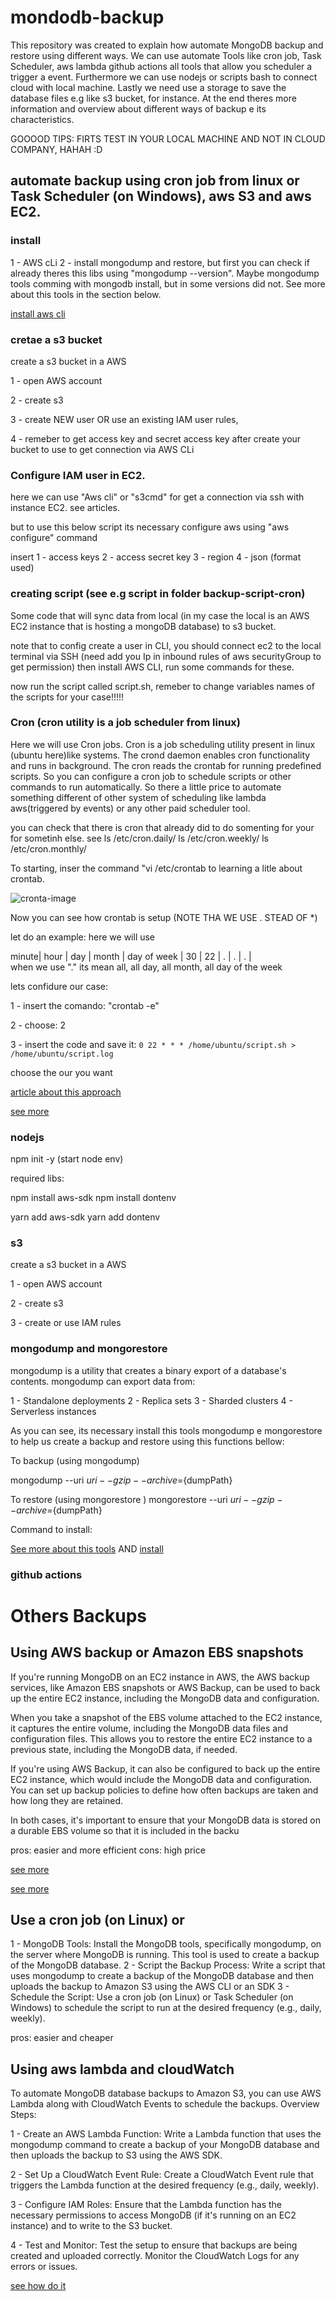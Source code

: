 # mondodb-backup

This repository was created to explain how automate MongoDB backup and restore using different ways. We can use automate Tools like cron job, Task Scheduler, aws lambda github actions all tools that allow you scheduler a trigger a event. Furthermore we can use nodejs or scripts bash to connect cloud with local machine. Lastly we need use a storage to save the database files e.g like s3 bucket, for instance. At the end theres more information and overview about different ways of backup e its characteristics.

GOOOOD TIPS: FIRTS TEST IN YOUR LOCAL MACHINE AND NOT IN CLOUD COMPANY, HAHAH :D

## automate backup using cron job from linux or Task Scheduler (on Windows), aws S3 and aws EC2.

### install

1 - AWS cLi
2 - install mongodump and restore, but first you can check if already theres this libs using "mongodump --version". Maybe mongodump tools comming with mongodb install, but in some versions did not. See more about this tools in the section below.

[install aws cli](https://docs.aws.amazon.com/cli/latest/userguide/getting-started-install.html)

### cretae a s3 bucket

create a s3 bucket in a AWS

1 - open AWS account

2 - create s3

3 - create NEW user OR use an existing IAM user rules,

4 - remeber to get access key and secret access key after create your bucket to use to get connection via AWS CLi

### Configure IAM user in EC2.

here we can use "Aws cli" or "s3cmd" for get a connection via ssh
with instance EC2. see articles.

but to use this below script its necessary configure aws using "aws configure" command

insert
1 - access keys
2 - access secret key
3 - region
4 - json (format used)

### creating script (see e.g script in folder backup-script-cron)

Some code that will sync data from local (in my case the local is an AWS EC2 instance that is hosting a mongoDB database) to s3 bucket.

note that to config create a user in CLI, you should connect ec2 to the local terminal via SSH (need add you Ip in inbound rules of aws securityGroup to get permission) then install AWS CLI, run some commands for these.

now run the script called script.sh, remeber to change variables names of the scripts for your case!!!!!

### Cron (cron utility is a job scheduler from linux)

Here we will use Cron jobs. Cron is a job scheduling utility present in linux (ubuntu here)like systems. The crond daemon enables cron functionality and runs in background. The cron reads the crontab for running predefined scripts. So you can configure a cron job to schedule scripts or other commands to run automatically. So there a little price to automate something different of other system of scheduling like lambda aws(triggered by events) or any other paid scheduler tool.

you can check that there is cron that already did to do somenting for your for sometinh else. see
ls /etc/cron.daily/
ls /etc/cron.weekly/
ls /etc/cron.monthly/

To starting, inser the command "vi /etc/crontab to learning a litle about crontab.

<img src="https://irias.com.br/blog/wp-content/uploads/2021/01/crontab.png" alt="cronta-image"/>

Now you can see how crontab is setup (NOTE THA WE USE . STEAD OF \*)

let do an example: here we will use

minute| hour | day | month | day of week |
30 | 22 | . | . | . |  
when we use "." its mean all, all day, all month, all day of the week

lets confidure our case:

1 - insert the comando: "crontab -e"

2 - choose: 2

3 - insert the code and save it: `0 22 * * * /home/ubuntu/script.sh > /home/ubuntu/script.log`

choose the our you want

[article about this approach](https://www.codeproject.com/Tips/547759/Automating-backup-for-MongoDB-using-CRON-and-S3CMD)

[see more](https://www.linkedin.com/pulse/automate-backup-mongodb-amazon-s3-using-cron-tool-aws-shukla/)

### nodejs

npm init -y (start node env)

required libs:

npm install aws-sdk
npm install dontenv

yarn add aws-sdk
yarn add dontenv

### s3

create a s3 bucket in a AWS

1 - open AWS account

2 - create s3

3 - create or use IAM rules

### mongodump and mongorestore

mongodump is a utility that creates a binary export of a database's contents. mongodump can export data from:

1 - Standalone deployments
2 - Replica sets
3 - Sharded clusters
4 - Serverless instances

As you can see, its necessary install this tools mongodump e mongorestore to help us create a backup and restore using this functions bellow:

To backup (using mongodump)

mongodump --uri ${uri} --gzip --archive=${dumpPath}

To restore (using mongorestore )
mongorestore --uri ${uri} --gzip --archive=${dumpPath}

Command to install:

[See more about this tools](https://www.mongodb.com/docs/database-tools/mongodump/) AND
[install](https://www.mongodb.com/docs/database-tools/installation/installation-linux/)

### github actions

# Others Backups

## Using AWS backup or Amazon EBS snapshots

If you're running MongoDB on an EC2 instance in AWS, the AWS backup services, like Amazon EBS snapshots or AWS Backup, can be used to back up the entire EC2 instance, including the MongoDB data and configuration.

When you take a snapshot of the EBS volume attached to the EC2 instance, it captures the entire volume, including the MongoDB data files and configuration files. This allows you to restore the entire EC2 instance to a previous state, including the MongoDB data, if needed.

If you're using AWS Backup, it can also be configured to back up the entire EC2 instance, which would include the MongoDB data and configuration. You can set up backup policies to define how often backups are taken and how long they are retained.

In both cases, it's important to ensure that your MongoDB data is stored on a durable EBS volume so that it is included in the backu

pros: easier and more efficient
cons: high price

[see more](https://www.youtube.com/watch?v=37X_LjD54k4&t=11s)

[see more](https://www.youtube.com/watch?v=a0w-fc4WoTY&list=PLQHh55hXC4yr8HiX_8LHiu0UyPbLkg3Tv&index=1)

## Use a cron job (on Linux) or

1 - MongoDB Tools: Install the MongoDB tools, specifically mongodump, on the server where MongoDB is running. This tool is used to create a backup of the MongoDB database.
2 - Script the Backup Process: Write a script that uses mongodump to create a backup of the MongoDB database and then uploads the backup to Amazon S3 using the AWS CLI or an SDK
3 - Schedule the Script: Use a cron job (on Linux) or Task Scheduler (on Windows) to schedule the script to run at the desired frequency (e.g., daily, weekly).

pros: easier and cheaper

## Using aws lambda and cloudWatch

To automate MongoDB database backups to Amazon S3, you can use AWS Lambda along with CloudWatch Events to schedule the backups. Overview Steps:

1 - Create an AWS Lambda Function: Write a Lambda function that uses the mongodump command to create a backup of your MongoDB database and then uploads the backup to S3 using the AWS SDK.

2 - Set Up a CloudWatch Event Rule: Create a CloudWatch Event rule that triggers the Lambda function at the desired frequency (e.g., daily, weekly).

3 - Configure IAM Roles: Ensure that the Lambda function has the necessary permissions to access MongoDB (if it's running on an EC2 instance) and to write to the S3 bucket.

4 - Test and Monitor: Test the setup to ensure that backups are being created and uploaded correctly. Monitor the CloudWatch Logs for any errors or issues.

[see how do it](https://github.com/llangit/lambda-mongocluster-s3)
